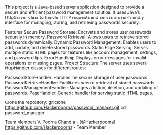 This project is a Java-based server application designed to provide a secure and efficient password management solution. It uses Java’s HttpServer class to handle HTTP requests and serves a user-friendly interface for managing, storing, and retrieving passwords securely.

Features
Secure Password Storage: Encrypts and stores user passwords securely in memory.
Password Retrieval: Allows users to retrieve stored passwords dynamically.
Dynamic Password Management: Enables users to add, update, and delete stored passwords.
Static Page Serving: Serves multiple static HTML pages for features like account management, settings, and password tips.
Error Handling: Displays error messages for invalid operations or missing pages.
Project Structure
The server uses several HttpHandler classes for different routes:

PasswordStoreHandler: Handles the secure storage of user passwords.
PasswordRetrieveHandler: Facilitates secure retrieval of stored passwords.
PasswordManagementHandler: Manages addition, deletion, and updating of passwords.
PageHandler: Generic handler for serving static HTML pages.


Clone the repository:
git clone https://github.com/Hackerpoorna/password_manager.git
cd password_manager


Team Members
V. Poorna Chandra -  [@Hackerpoorna] https://github.com/Hackerpoorna - Team Member

